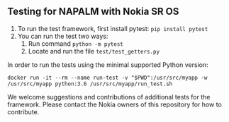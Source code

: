## **Testing for NAPALM with Nokia SR OS**
1) To run the test framework, first install pytest: ```pip install pytest```
2) You can run the test two ways:
   1) Run command `python -m pytest`
   2) Locate and run the file `test/test_getters.py`

In order to run the tests using the minimal supported Python version:
```
docker run -it --rm --name run-test -v "$PWD":/usr/src/myapp -w /usr/src/myapp python:3.6 /usr/src/myapp/run_test.sh
```   

We welcome suggestions and contributions of additional tests for the framework. Please contact the Nokia owners of this repository for how to contribute.
